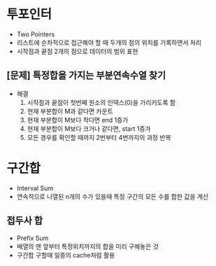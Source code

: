 # 투포인터

- Two Pointers
- 리스트에 순차적으로 접근해야 할 때 두개의 점의 위치를 기록하면서 처리
- 시작점과 끝점 2개의 점으로 데이터의 범위 표현

## [문제] 특정합을 가지는 부분연속수열 찾기

- 해결
  1. 시작점과 끝점이 첫번째 원소의 인덱스(0)을 가리키도록 함
  2. 현재 부분합이 M과 같다면 카운트
  3. 현재 부분합이 M보다 작다면 end 1증가
  4. 현재 부분합이 M보다 크거나 같다면, start 1증가
  5. 모든 경우를 확인할 때까지 2번부터 4번까지의 과정 반복

# 구간합

- Interval Sum
- 연속적으로 나열된 n개의 수가 있을때 특정 구간의 모든 수를 합한 값을 계산

## 접두사 합

- Prefix Sum
- 배열의 맨 앞부터 특정위치까지의 합을 미리 구해놓은 것
- 구간합 구할때 일종의 cache처럼 활용